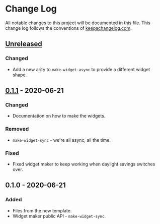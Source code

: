 # Change Log
All notable changes to this project will be documented in this file. This change log follows the conventions of [keepachangelog.com](http://keepachangelog.com/).

## [Unreleased]
### Changed
- Add a new arity to `make-widget-async` to provide a different widget shape.

## [0.1.1] - 2020-06-21
### Changed
- Documentation on how to make the widgets.

### Removed
- `make-widget-sync` - we're all async, all the time.

### Fixed
- Fixed widget maker to keep working when daylight savings switches over.

## 0.1.0 - 2020-06-21
### Added
- Files from the new template.
- Widget maker public API - `make-widget-sync`.

[Unreleased]: https://github.com/your-name/reblog/compare/0.1.1...HEAD
[0.1.1]: https://github.com/your-name/reblog/compare/0.1.0...0.1.1
